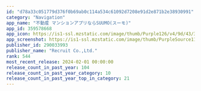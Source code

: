 ```yaml
---
id: "d78a33c051779d376f0b69ab0c114a534c61092d7208e91d2e871b2e38930991"
category: "Navigation"
app_name: "不動産 マンションアプリならSUUMO(スーモ)"
app_id: 359578668
app_icon: https://is1-ssl.mzstatic.com/image/thumb/Purple126/v4/9d/43/34/9d433406-ba9b-3359-0ee6-477b24023fb3/AppIcon-0-0-1x_U007emarketing-0-6-0-85-220.png/1024x1024bb.png
app_screenshot: https://is1-ssl.mzstatic.com/image/thumb/PurpleSource116/v4/4f/99/d3/4f99d38e-4b3f-2be9-5446-ed4bb5af5e7f/083e8309-8b69-4df3-bc79-4a31342559ee_AppStore_iPhone_6.5inch_1242x2688__U65e5_U672c_U6700_U5927_U7d1a_U306e_U5bb6_U63a2_U3057_U30a2_U30d5_U309a_U30ea_2in1.png/1242x2688bb.png
publisher_id: 290033993
publisher_name: "Recruit Co.,Ltd."
rank: 544
most_recent_release: 2024-02-01 00:00:00
release_count_in_past_year: 104
release_count_in_past_year_category: 10
release_count_in_past_year_top_in_category: 21
---
```

